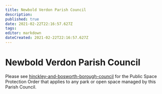 ```yaml
---
title: Newbold Verdon Parish Council
description: 
published: true
date: 2021-02-22T22:16:57.627Z
tags: 
editor: markdown
dateCreated: 2021-02-22T22:16:57.627Z
---
```


# Newbold Verdon Parish Council
Please see [hinckley-and-bosworth-borough-council](/england/leicestershire/hinckley-and-bosworth-borough-council) for the Public Space Protection Order that applies to any park or open space managed by this Parish Council.